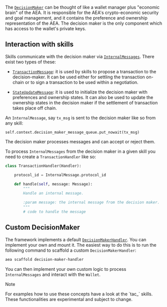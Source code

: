 The <a href="../api/decision_maker/base#decisionmaker-objects">`DecisionMaker`</a> can be thought of like a wallet manager plus "economic brain" of the AEA. It is responsible for the AEA's crypto-economic security and goal management, and it contains the preference and ownership representation of the AEA. The decision maker is the only component which has access to the wallet's private keys.

## Interaction with skills

Skills communicate with the decision maker via <a href="../api/decision_maker/messages/base#internalmessage-objects">`InternalMessages`</a>. There exist two types of these:

- <a href="../api/decision_maker/messages/transaction#transactionmessage-objects">`TransactionMessage`</a>: it is used by skills to propose a transaction to the decision-maker. It can be used either for settling the transaction on-chain or to sign a transaction to be used within a negotiation.

- <a href="../api/decision_maker/messages/state_update#stateupdatemessage-objects">`StateUpdateMessage`</a>: it is used to initialize the decision maker with preferences and ownership states. It can also be used to update the ownership states in the decision maker if the settlement of transaction takes place off chain.

An `InternalMessage`, say `tx_msg` is sent to the decision maker like so from any skill:
```
self.context.decision_maker_message_queue.put_nowait(tx_msg)
```

The decision maker processes messages and can accept or reject them.

To process `InternalMessages` from the decision maker in a given skill you need to create a `TransactionHandler` like so:

``` python
class TransactionHandler(Handler):

	protocol_id = InternalMessage.protocol_id

	def handle(self, message: Message):
		"""
		Handle an internal message.

		:param message: the internal message from the decision maker.
		"""
		# code to handle the message
```

## Custom DecisionMaker

The framework implements a default <a href="../api/decision_maker/default#decisionmakerhandler-objects">`DecisionMakerHandler`</a>. You can implement your own and mount it. The easiest way to do this is to run the following command to scaffold a custom `DecisionMakerHandler`:

``` bash
aea scaffold decision-maker-handler
```

You can then implement your own custom logic to process `InternalMessages` and interact with the `Wallet`. 

<div class="admonition note">
  <p class="admonition-title">Note</p>
  <p>For examples how to use these concepts have a look at the `tac_` skills. These functionalities are experimental and subject to change.
</p>
</div>